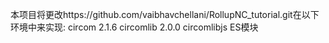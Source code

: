 本项目将更改https://github.com/vaibhavchellani/RollupNC_tutorial.git在以下环境中来实现:
circom 2.1.6 
circomlib 2.0.0
circomlibjs ES模块